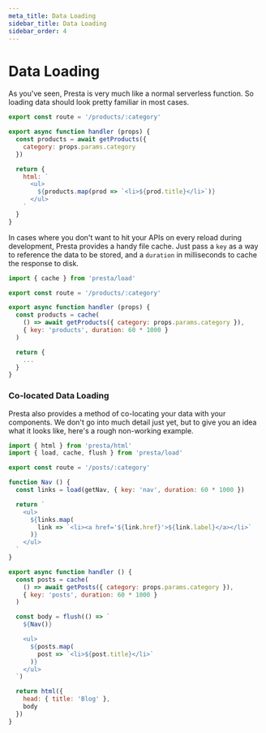 ```yaml
---
meta_title: Data Loading
sidebar_title: Data Loading
sidebar_order: 4
---
```


# Data Loading

As you've seen, Presta is very much like a normal serverless function. So
loading data should look pretty familiar in most cases.

```javascript
export const route = '/products/:category'

export async function handler (props) {
  const products = await getProducts({
    category: props.params.category
  })

  return {
    html: `
      <ul>
        ${products.map(prod => `<li>${prod.title}</li>`)}
      </ul>
    `
  }
}
```

In cases where you don't want to hit your APIs on every reload during
development, Presta provides a handy file cache. Just pass a `key` as a way to
reference the data to be stored, and a `duration` in milliseconds to cache the
response to disk.

```javascript
import { cache } from 'presta/load'

export const route = '/products/:category'

export async function handler (props) {
  const products = cache(
    () => await getProducts({ category: props.params.category }),
    { key: 'products', duration: 60 * 1000 }
  )

  return {
    ...
  }
}
```

### Co-located Data Loading

Presta also provides a method of co-locating your data with your components. We
don't go into much detail just yet, but to give you an idea what it looks like,
here's a rough non-working example.

```javascript
import { html } from 'presta/html'
import { load, cache, flush } from 'presta/load'

export const route = '/posts/:category'

function Nav () {
  const links = load(getNav, { key: 'nav', duration: 60 * 1000 })

  return `
    <ul>
      ${links.map(
        link => `<li><a href='${link.href}'>${link.label}</a></li>`
      )}
    </ul>
  `
}

export async function handler () {
  const posts = cache(
    () => await getPosts({ category: props.params.category }),
    { key: 'posts', duration: 60 * 1000 }
  )

  const body = flush(() => `
    ${Nav()}

    <ul>
      ${posts.map(
        post => `<li>${post.title}</li>`
      )}
    </ul>
  `)

  return html({
    head: { title: 'Blog' },
    body
  })
}
```

